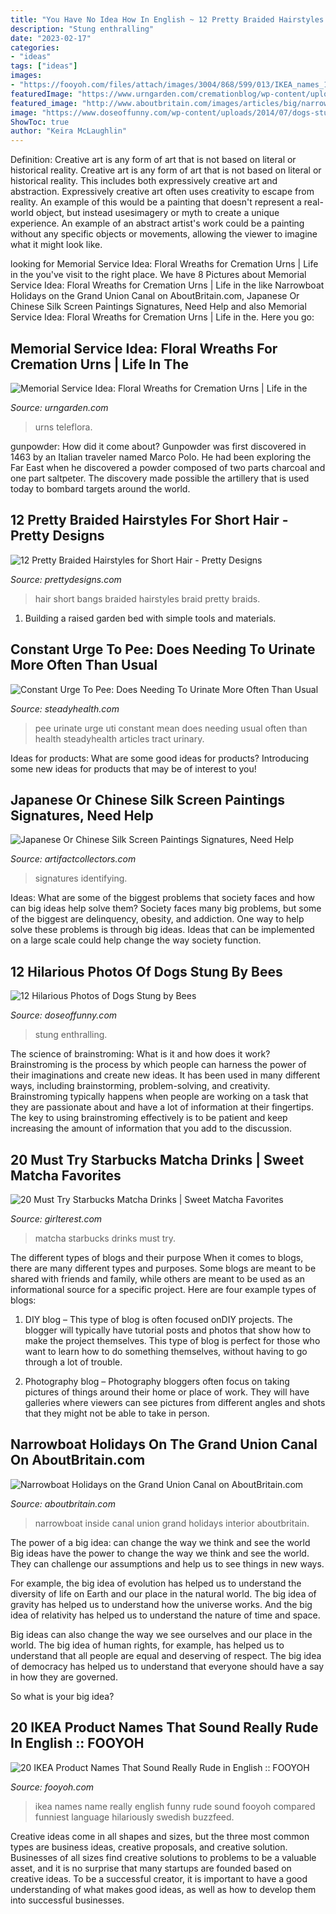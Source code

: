 ```yaml
---
title: "You Have No Idea How In English ~ 12 Pretty Braided Hairstyles For Short Hair"
description: "Stung enthralling"
date: "2023-02-17"
categories:
- "ideas"
tags: ["ideas"]
images:
- "https://fooyoh.com/files/attach/images/3004/868/599/013/IKEA_names_1.jpg"
featuredImage: "https://www.urngarden.com/cremationblog/wp-content/uploads/2010/07/tfurn2.jpg"
featured_image: "http://www.aboutbritain.com/images/articles/big/narrowboat-holidays-pearl-interior-front.jpg"
image: "https://www.doseoffunny.com/wp-content/uploads/2014/07/dogs-stung-bees-pictures-7.jpg"
ShowToc: true
author: "Keira McLaughlin"
---
```



Definition: Creative art is any form of art that is not based on literal or historical reality.
Creative art is any form of art that is not based on literal or historical reality. This includes both expressively creative art and abstraction. Expressively creative art often uses creativity to escape from reality. An example of this would be a painting that doesn't represent a real-world object, but instead usesimagery or myth to create a unique experience. An example of an abstract artist's work could be a painting without any specific objects or movements, allowing the viewer to imagine what it might look like.

	

		
looking for Memorial Service Idea: Floral Wreaths for Cremation Urns | Life in the you've visit to the right place. We have 8 Pictures about Memorial Service Idea: Floral Wreaths for Cremation Urns | Life in the like Narrowboat Holidays on the Grand Union Canal on AboutBritain.com, Japanese Or Chinese Silk Screen Paintings Signatures, Need Help and also Memorial Service Idea: Floral Wreaths for Cremation Urns | Life in the. Here you go:
		
    
## Memorial Service Idea: Floral Wreaths For Cremation Urns | Life In The

<img loading=lazy src="https://www.urngarden.com/cremationblog/wp-content/uploads/2010/07/tfurn2.jpg" onerror="this.onerror=null;this.src='https://tse4.mm.bing.net/th?id=OIP.i1wI3siSEz8e54z6u_NPyQHaHI&amp;pid=15.1';" alt="Memorial Service Idea: Floral Wreaths for Cremation Urns | Life in the">

_Source: urngarden.com_

>urns teleflora. 

	

gunpowder: How did it come about?
Gunpowder was first discovered in 1463 by an Italian traveler named Marco Polo. He had been exploring the Far East when he discovered a powder composed of two parts charcoal and one part saltpeter. The discovery made possible the artillery that is used today to bombard targets around the world.

    
## 12 Pretty Braided Hairstyles For Short Hair - Pretty Designs

<img loading=lazy src="https://www.prettydesigns.com/wp-content/uploads/2014/10/Braided-Bangs-for-Short-Hair.jpg" onerror="this.onerror=null;this.src='https://tse1.mm.bing.net/th?id=OIP.oIGKUksYK9Z6nnonLb4KIAHaJ3&amp;pid=15.1';" alt="12 Pretty Braided Hairstyles for Short Hair - Pretty Designs">

_Source: prettydesigns.com_

>hair short bangs braided hairstyles braid pretty braids. 

	

1. Building a raised garden bed with simple tools and materials.

    
## Constant Urge To Pee: Does Needing To Urinate More Often Than Usual

<img loading=lazy src="https://userfiles.steadyhealth.com/images/articles/constant-urge-to-pee-does-needing-to-urinate-more-often-than-usual-mean-you-have-a-uti.jpg" onerror="this.onerror=null;this.src='https://tse2.mm.bing.net/th?id=OIP.uBejqcu4Fq91d-9bEuOLhwHaE8&amp;pid=15.1';" alt="Constant Urge To Pee: Does Needing To Urinate More Often Than Usual">

_Source: steadyhealth.com_

>pee urinate urge uti constant mean does needing usual often than health steadyhealth articles tract urinary. 

	

Ideas for products: What are some good ideas for products?
Introducing some new ideas for products that may be of interest to you!

    
## Japanese Or Chinese Silk Screen Paintings Signatures, Need Help

<img loading=lazy src="https://d29jd5m3t61t9.cloudfront.net/artifactcollectors.com/images/fbfiles/images/828w/IMG_20180729_172047-nsavhzocj4_v_1532917415.jpg" onerror="this.onerror=null;this.src='https://tse3.mm.bing.net/th?id=OIP.Ip4i1kruG2xlvmG7jxkLFgHaJ4&amp;pid=15.1';" alt="Japanese Or Chinese Silk Screen Paintings Signatures, Need Help">

_Source: artifactcollectors.com_

>signatures identifying. 

	

Ideas: What are some of the biggest problems that society faces and how can big ideas help solve them?
Society faces many big problems, but some of the biggest are delinquency, obesity, and addiction. One way to help solve these problems is through big ideas. Ideas that can be implemented on a large scale could help change the way society function.

    
## 12 Hilarious Photos Of Dogs Stung By Bees

<img loading=lazy src="https://www.doseoffunny.com/wp-content/uploads/2014/07/dogs-stung-bees-pictures-7.jpg" onerror="this.onerror=null;this.src='https://tse3.mm.bing.net/th?id=OIP.o7B1lZTX8loxI0Xh6KGVGQAAAA&amp;pid=15.1';" alt="12 Hilarious Photos of Dogs Stung by Bees">

_Source: doseoffunny.com_

>stung enthralling. 

	

The science of brainstroming: What is it and how does it work?
Brainstroming is the process by which people can harness the power of their imaginations and create new ideas. It has been used in many different ways, including brainstorming, problem-solving, and creativity. Brainstroming typically happens when people are working on a task that they are passionate about and have a lot of information at their fingertips. The key to using brainstroming effectively is to be patient and keep increasing the amount of information that you add to the discussion.

    
## 20 Must Try Starbucks Matcha Drinks | Sweet Matcha Favorites

<img loading=lazy src="http://girlterest.com/wp-content/uploads/2017/05/matcha-powder.jpg" onerror="this.onerror=null;this.src='https://tse1.mm.bing.net/th?id=OIP.6lZ4IvWJrd_Z9gO5LhRRDQHaE8&amp;pid=15.1';" alt="20 Must Try Starbucks Matcha Drinks | Sweet Matcha Favorites">

_Source: girlterest.com_

>matcha starbucks drinks must try. 

	

The different types of blogs and their purpose
When it comes to blogs, there are many different types and purposes. Some blogs are meant to be shared with friends and family, while others are meant to be used as an informational source for a specific project. Here are four example types of blogs: 
1. DIY blog – This type of blog is often focused onDIY projects. The blogger will typically have tutorial posts and photos that show how to make the project themselves. This type of blog is perfect for those who want to learn how to do something themselves, without having to go through a lot of trouble. 

2. Photography blog – Photography bloggers often focus on taking pictures of things around their home or place of work. They will have galleries where viewers can see pictures from different angles and shots that they might not be able to take in person.

    
## Narrowboat Holidays On The Grand Union Canal On AboutBritain.com

<img loading=lazy src="http://www.aboutbritain.com/images/articles/big/narrowboat-holidays-pearl-interior-front.jpg" onerror="this.onerror=null;this.src='https://tse1.mm.bing.net/th?id=OIP.SiY17FHgrBxWfccm66y3vwHaLI&amp;pid=15.1';" alt="Narrowboat Holidays on the Grand Union Canal on AboutBritain.com">

_Source: aboutbritain.com_

>narrowboat inside canal union grand holidays interior aboutbritain. 

	

The power of a big idea: can change the way we think and see the world
Big ideas have the power to change the way we think and see the world. They can challenge our assumptions and help us to see things in new ways.


For example, the big idea of evolution has helped us to understand the diversity of life on Earth and our place in the natural world. The big idea of gravity has helped us to understand how the universe works. And the big idea of relativity has helped us to understand the nature of time and space.



Big ideas can also change the way we see ourselves and our place in the world. The big idea of human rights, for example, has helped us to understand that all people are equal and deserving of respect. The big idea of democracy has helped us to understand that everyone should have a say in how they are governed.



So what is your big idea?

    
## 20 IKEA Product Names That Sound Really Rude In English :: FOOYOH

<img loading=lazy src="https://fooyoh.com/files/attach/images/3004/868/599/013/IKEA_names_1.jpg" onerror="this.onerror=null;this.src='https://tse1.mm.bing.net/th?id=OIP.j3U1qitdymre16VgziSm6gHaJ3&amp;pid=15.1';" alt="20 IKEA Product Names That Sound Really Rude in English :: FOOYOH">

_Source: fooyoh.com_

>ikea names name really english funny rude sound fooyoh compared funniest language hilariously swedish buzzfeed. 

	

Creative ideas come in all shapes and sizes, but the three most common types are business ideas, creative proposals, and creative solution. Businesses of all sizes find creative solutions to problems to be a valuable asset, and it is no surprise that many startups are founded based on creative ideas. To be a successful creator, it is important to have a good understanding of what makes good ideas, as well as how to develop them into successful businesses.

